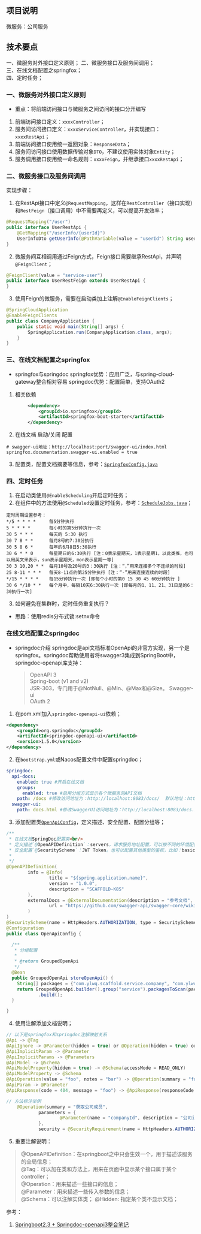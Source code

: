 ## 项目说明
微服务：公司服务

## 技术要点  
一、微服务对外接口定义原则；
二、微服务接口及服务间调用；  
三、在线文档配置之springfox；  
四、定时任务；

### 一、微服务对外接口定义原则
* 重点：将前端访问接口与微服务之间访问的接口分开编写
1. 前端访问接口定义：`xxxxController`；
2. 服务间访问接口定义：`xxxxServiceController`，并实现接口：`xxxxRestApi`；
3. 前端访问接口使用统一返回对象：`ResponseData`；
4. 服务间访问接口使用数据传输对象`DTO`，不建议使用实体对象`Entity`；
5. 服务调用接口使用统一命名规则：`xxxxFeign`，并继承接口`xxxxRestApi`；

### 二、微服务接口及服务间调用
实现步骤：
1. 在RestApi接口中定义`@RequestMapping`，这样在`RestController`（接口实现）和`RestFeign`（接口调用）中不需要再定义，可以提高开发效率；
```java
@RequestMapping("/user")
public interface UserRestApi {
    @GetMapping("/userInfo/{userId}")
    UserInfoDto getUserInfo(@PathVariable(value = "userId") String userId);
}
```
2. 微服务间互相调用通过Feign方式，Feign接口需要继承RestApi，并声明`@FeignClient`；
```java
@FeignClient(value = "service-user")
public interface UserRestFeign extends UserRestApi {
}
```
3. 使用Feign的微服务，需要在启动类加上注解`@EnableFeignClients`；
```java
@SpringCloudApplication
@EnableFeignClients
public class CompanyApplication {
    public static void main(String[] args) {
        SpringApplication.run(CompanyApplication.class, args);
    }
}
```

### 三、在线文档配置之springfox
* springfox与springdoc
  springfox优势：应用广泛，与spring-cloud-gateway整合相对容易
  springdoc优势：配置简单，支持OAuth2

1. 相关依赖
```xml
        <dependency>
            <groupId>io.springfox</groupId>
            <artifactId>springfox-boot-starter</artifactId>
        </dependency>
```
2. 在线文档 启动/关闭 配置
```properties
# swagger-ui地址：http://localhost:port/swagger-ui/index.html
springfox.documentation.swagger-ui.enabled = true
```
3. 配置类，配置文档摘要等信息，参考：[`SpringfoxConfig.java`](src/main/java/com/ylwq/scaffold/service/company/config/SpringfoxConfig.java)


### 四、定时任务

1. 在启动类使用`@EnableScheduling`开启定时任务；
2. 在组件中的方法使用`@Scheduled`设置定时任务，参考：[`ScheduleJobs.java`](src/main/java/com/ylwq/scaffold/service/company/component/ScheduleJobs.java)；
```text
定时周期设置参考：
*/5 * * * *		每5分钟执行
5 * * * *		每小时的第5分钟执行一次
30 5 * * *		每天的 5:30 执行
30 7 8 * *		每月8号的7:30分执行
30 5 8 6 *		每年的6月8日5:30执行
30 6 * * 0		每星期日的6:30执行 [注：0表示星期天，1表示星期1，以此类推，也可以用英文来表示，sun表示星期天，mon表示星期一等]
30 3 10,20 * *	每月10号及20号的3：30执行 [注：“，”用来连接多个不连续的时段]
25 8-11 * * *	每天8-11点的第25分钟执行 [注：“-”用来连接连续的时段]
*/15 * * * *	每15分钟执行一次 [即每个小时的第0 15 30 45 60分钟执行 ]
30 6 */10 * *	每个月中，每隔10天6:30执行一次 [即每月的1、11、21、31日是的6：30执行一次]
```
3. 如何避免在集群时，定时任务重复执行？
* 思路：使用redis分布式锁:setnx命令

### 在线文档配置之springdoc
* springdoc介绍 
  springdoc是api文档标准OpenApi的非官方实现，另一个是springfox。springdoc帮助使用者将swagger3集成到SpringBoot中，springdoc-openapi库支持：
  > OpenAPI 3  
  > Spring-boot (v1 and v2)  
  > JSR-303，专门用于@NotNull、@Min、@Max和@Size。 Swagger-ui  
  > OAuth 2  
1. 在pom.xml加入`springdoc-openapi-ui`依赖；
```xml
<dependency>
    <groupId>org.springdoc</groupId>
    <artifactId>springdoc-openapi-ui</artifactId>
    <version>1.5.0</version>
</dependency>
```
2. 在`bootstrap.yml`或Nacos配置文件中配置springdoc；
```yaml
springdoc:
  api-docs:
    enabled: true #开启在线文档
    groups:
      enabled: true #启用分组方式显示各个微服务的API文档
    path: /docs #修改访问地址为：http://localhost:8083/docs/  默认地址：http://localhost:8083/v3/api-docs/
  swagger-ui:
    path: docs.html #修改SwaggerUI访问地址为：http://localhost:8083/docs.html  默认访问地址：http://localhost:8083/swagger-ui.html
```
3. 添加配置类[`OpenApiConfig`](src/main/java/com/ylwq/scaffold/service/company/config/OpenApiConfig.java)，定义描述、安全配置、配置分组等；
```java
/**
 * 在线文档SpringDoc配置类<br/>
 * 定义描述`@OpenAPIDefinition`：servers，请求服务地址配置，可以按不同的环境配置；tags，用来定义一些公共参数说明，比如：token或者其他自定义key；<br/>
 * 安全配置`@SecurityScheme`：JWT Token。也可以配置其他类型的鉴权，比如：basic；<br/>
 *
 */
@OpenAPIDefinition(
        info = @Info(
                title = "${spring.application.name}",
                version = "1.0.0",
                description = "SCAFFOLD-K8S"
        ),
        externalDocs = @ExternalDocumentation(description = "参考文档",
                url = "https://github.com/swagger-api/swagger-core/wiki/Swagger-2.X---Annotations"
        )
)
@SecurityScheme(name = HttpHeaders.AUTHORIZATION, type = SecuritySchemeType.HTTP, bearerFormat = "JWT", scheme = "bearer")
@Configuration
public class OpenApiConfig {

  /**
   * 分组配置
   *
   * @return GroupedOpenApi
   */
  @Bean
  public GroupedOpenApi storeOpenApi() {
    String[] packages = {"com.ylwq.scaffold.service.company", "com.ylwq.scaffold.service.user"};
    return GroupedOpenApi.builder().group("service").packagesToScan(packages)
            .build();
  }

}
```
4. 使用注解添加文档说明；
```java
// 以下是springfox和springdoc注解映射关系
@Api -> @Tag
@ApiIgnore -> @Parameter(hidden = true) or @Operation(hidden = true) or @Hidden
@ApiImplicitParam -> @Parameter
@ApiImplicitParams -> @Parameters
@ApiModel -> @Schema
@ApiModelProperty(hidden = true) -> @Schema(accessMode = READ_ONLY)
@ApiModelProperty -> @Schema
@ApiOperation(value = "foo", notes = "bar") -> @Operation(summary = "foo", description = "bar")
@ApiParam -> @Parameter
@ApiResponse(code = 404, message = "foo") -> @ApiResponse(responseCode = "404", description = "foo")
```
```java
// 方法标注举例
    @Operation(summary = "获取公司成员",
            parameters = {
                    @Parameter(name = "companyId", description = "公司id")
            },
            security = @SecurityRequirement(name = HttpHeaders.AUTHORIZATION))
```
5. 重要注解说明：
> @OpenAPIDefinition：在springboot之中只会生效一个，用于描述该服务的全局信息；  
> @Tag：可以加在类和方法上，用来在页面中显示某个接口属于某个controller；  
> @Operation：用来描述一些接口的信息；  
> @Parameter：用来描述一些传入参数的信息；  
> @Schema：可以注解实体类；
> @Hidden: 指定某个类不显示文档；  

参考：
1. [Springboot2.3 + Springdoc-openapi3整合笔记](https://blog.csdn.net/zxt521yt/article/details/110558598)